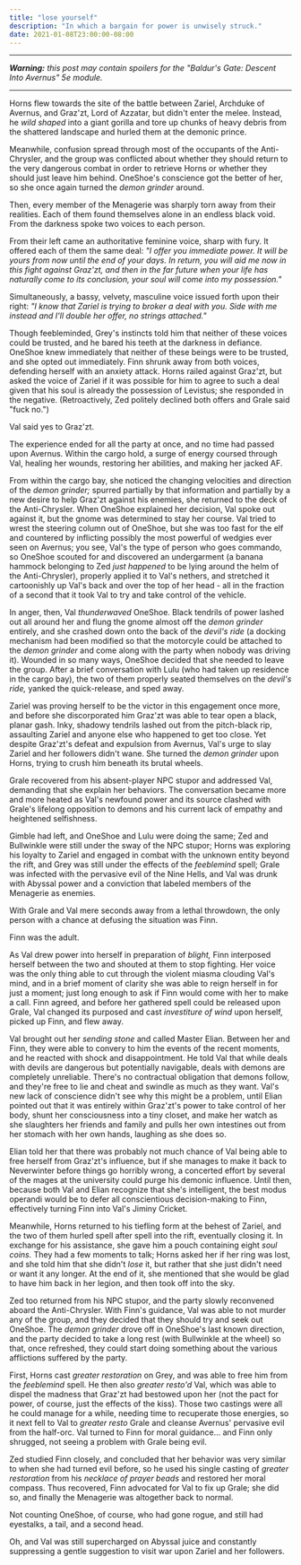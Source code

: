 ```yaml
---
title: "lose yourself"
description: "In which a bargain for power is unwisely struck."
date: 2021-01-08T23:00:00-08:00
---
```


---

_**Warning:** this post may contain spoilers for the "Baldur's Gate: Descent Into Avernus" 5e module._

---

Horns flew towards the site of the battle between Zariel, Archduke of Avernus, and Graz'zt, Lord of Azzatar, but didn't enter the melee. Instead, he _wild shaped_ into a giant gorilla and tore up chunks of heavy debris from the shattered landscape and hurled them at the demonic prince.

Meanwhile, confusion spread through most of the occupants of the Anti-Chrysler, and the group was conflicted about whether they should return to the very dangerous combat in order to retrieve Horns or whether they should just leave him behind. OneShoe's conscience got the better of her, so she once again turned the _demon grinder_ around.

Then, every member of the Menagerie was sharply torn away from their realities. Each of them found themselves alone in an endless black void. From the darkness spoke two voices to each person.

From their left came an authoritative feminine voice, sharp with fury. It offered each of them the same deal: _"I offer you immediate power. It will be yours from now until the end of your days. In return, you will aid me now in this fight against Graz'zt, and then in the far future when your life has naturally come to its conclusion, your soul will come into my possession."_

Simultaneously, a bassy, velvety, masculine voice issued forth upon their right: _"I know that Zariel is trying to broker a deal with you. Side with me instead and I'll double her offer, no strings attached."_

Though feebleminded, Grey's instincts told him that neither of these voices could be trusted, and he bared his teeth at the darkness in defiance. OneShoe knew immediately that neither of these beings were to be trusted, and she opted out immediately. Finn shrunk away from both voices, defending herself with an anxiety attack. Horns railed against Graz'zt, but asked the voice of Zariel if it was possible for him to agree to such a deal given that his soul is already the possession of Levistus; she responded in the negative. (Retroactively, Zed politely declined both offers and Grale said "fuck no.")

Val said yes to Graz'zt.

The experience ended for all the party at once, and no time had passed upon Avernus. Within the cargo hold, a surge of energy coursed through Val, healing her wounds, restoring her abilities, and making her jacked AF.

From within the cargo bay, she noticed the changing velocities and direction of the _demon grinder;_ spurred partially by that information and partially by a new desire to help Graz'zt against his enemies, she returned to the deck of the Anti-Chrysler. When OneShoe explained her decision, Val spoke out against it, but the gnome was determined to stay her course. Val tried to wrest the steering column out of OneShoe, but she was too fast for the elf and countered by inflicting possibly the most powerful of wedgies ever seen on Avernus; you see, Val's the type of person who goes commando, so OneShoe scouted for and discovered an undergarment (a banana hammock belonging to Zed _just happened_ to be lying around the helm of the Anti-Chrysler), properly applied it to Val's nethers, and stretched it cartoonishly up Val's back and over the top of her head - all in the fraction of a second that it took Val to try and take control of the vehicle.

In anger, then, Val _thunderwaved_ OneShoe. Black tendrils of power lashed out all around her and flung the gnome almost off the _demon grinder_ entirely, and she crashed down onto the back of the _devil's ride_ (a docking mechanism had been modified so that the motorcyle could be attached to the _demon grinder_ and come along with the party when nobody was driving it). Wounded in so many ways, OneShoe decided that she needed to leave the group. After a brief conversation with Lulu (who had taken up residence in the cargo bay), the two of them properly seated themselves on the _devil's ride,_ yanked the quick-release, and sped away.

Zariel was proving herself to be the victor in this engagement once more, and before she discorporated him Graz'zt was able to tear open a black, planar gash. Inky, shadowy tendrils lashed out from the pitch-black rip, assaulting Zariel and anyone else who happened to get too close. Yet despite Graz'zt's defeat and expulsion from Avernus, Val's urge to slay Zariel and her followers didn't wane. She turned the _demon grinder_ upon Horns, trying to crush him beneath its brutal wheels.

Grale recovered from his absent-player NPC stupor and addressed Val, demanding that she explain her behaviors. The conversation became more and more heated as Val's newfound power and its source clashed with Grale's lifelong opposition to demons and his current lack of empathy and heightened selfishness.

Gimble had left, and OneShoe and Lulu were doing the same; Zed and Bullwinkle were still under the sway of the NPC stupor; Horns was exploring his loyalty to Zariel and engaged in combat with the unknown entity beyond the rift, and Grey was still under the effects of the _feeblemind_ spell; Grale was infected with the pervasive evil of the Nine Hells, and Val was drunk with Abyssal power and a conviction that labeled members of the Menagerie as enemies.

With Grale and Val mere seconds away from a lethal throwdown, the only person with a chance at defusing the situation was Finn.

Finn was the adult.

As Val drew power into herself in preparation of _blight,_ Finn interposed herself between the two and shouted at them to stop fighting. Her voice was the only thing able to cut through the violent miasma clouding Val's mind, and in a brief moment of clarity she was able to reign herself in for just a moment; just long enough to ask if Finn would come with her to make a call. Finn agreed, and before her gathered spell could be released upon Grale, Val changed its purposed and cast _investiture of wind_ upon herself, picked up Finn, and flew away.

Val brought out her _sending stone_ and called Master Elian. Between her and Finn, they were able to convery to him the events of the recent moments, and he reacted with shock and disappointment. He told Val that while deals with devils are dangerous but potentially navigable, deals with demons are completely unreliable. There's no contractual obligation that demons follow, and they're free to lie and cheat and swindle as much as they want. Val's new lack of conscience didn't see why this might be a problem, until Elian pointed out that it was entirely within Graz'zt's power to take control of her body, shunt her consciousness into a tiny closet, and make her watch as she slaughters her friends and family and pulls her own intestines out from her stomach with her own hands, laughing as she does so.

Elian told her that there was probably not much chance of Val being able to free herself from Graz'zt's influence, but if she manages to make it back to Neverwinter before things go horribly wrong, a concerted effort by several of the mages at the university could purge his demonic influence. Until then, because both Val and Elian recognize that she's intelligent, the best modus operandi would be to defer all conscientious decision-making to Finn, effectively turning Finn into Val's Jiminy Cricket.

Meanwhile, Horns returned to his tiefling form at the behest of Zariel, and the two of them hurled spell after spell into the rift, eventually closing it. In exchange for his assistance, she gave him a pouch containing eight _soul coins._ They had a few moments to talk; Horns asked her if her ring was lost, and she told him that she didn't _lose_ it, but rather that she just didn't need or want it any longer. At the end of it, she mentioned that she would be glad to have him back in her legion, and then took off into the sky.

Zed too returned from his NPC stupor, and the party slowly reconvened aboard the Anti-Chrysler. With Finn's guidance, Val was able to not murder any of the group, and they decided that they should try and seek out OneShoe. The _demon grinder_ drove off in OneShoe's last known direction, and the party decided to take a long rest (with Bullwinkle at the wheel) so that, once refreshed, they could start doing something about the various afflictions suffered by the party.

First, Horns cast _greater restoration_ on Grey, and was able to free him from the _feeblemind_ spell. He then also _greater resto'd_ Val, which was able to dispel the madness that Graz'zt had bestowed upon her (not the pact for power, of course, just the effects of the kiss). Those two castings were all he could manage for a while, needing time to recuperate those energies, so it next fell to Val to _greater resto_ Grale and cleanse Avernus' pervasive evil from the half-orc. Val turned to Finn for moral guidance... and Finn only shrugged, not seeing a problem with Grale being evil.

Zed studied Finn closely, and concluded that her behavior was very similar to when she had turned evil before, so he used his single casting of _greater restoration_ from his _necklace of prayer beads_ and restored her moral compass. Thus recovered, Finn advocated for Val to fix up Grale; she did so, and finally the Menagerie was altogether back to normal.

Not counting OneShoe, of course, who had gone rogue, and still had eyestalks, a tail, and a second head.

Oh, and Val was still supercharged on Abyssal juice and constantly suppressing a gentle suggestion to visit war upon Zariel and her followers.
